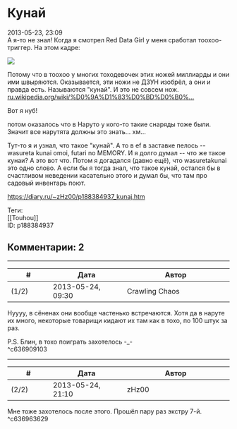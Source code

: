 Кунай
=====

  
2013-05-23, 23:09  
 А я-то не знал! Когда я смотрел Red Data Girl у меня сработал тоохоо-триггер. На этом кадре:   
   
   [![](http://s018.radikal.ru/i521/1305/d3/e4c6646a201ft.jpg)](http://radikal.ru/F/s018.radikal.ru/i521/1305/d3/e4c6646a201f.png)     
   
 Потому что в тоохоо у многих тоходевочек этих ножей миллиарды и они ими швыряются. Оказывается, эти ножи не ДЗУН изобрёл, а они и правда есть. Называются "кунай". И это не совсем нож.   
  [ru.wikipedia.org/wiki/%D0%9A%D1%83%D0%BD%D0%B0%...](https://ru.wikipedia.org/wiki/%D0%9A%D1%83%D0%BD%D0%B0%D0%B9)    
   
 Вот я нуб!   
   
  потом оказалось что в Наруто у кого-то такие снаряды тоже были. Значит все нарутята должны это знать... хм...    
   
 Тут-то я и узнал, что такое "кунай". А то в ef в заставке пелось -- wasureta kunai omoi, futari no MEMORY. И я долго думал -- что же такое кунаи? А это вот что. Потом я догадался (давно ещё), что wasuretakunai это одно слово. А если бы я тогда знал, что такое кунай, остался бы в счастливом неведении касательно этого и думал бы, что там про садовый инвентарь поют.   
  
<https://diary.ru/~zHz00/p188384937_kunaj.htm>  
  
Теги:  
[[Touhou]]  
ID: p188384937  


Комментарии: 2
--------------

  


---



|         #         |              Дата              |                     Автор                     |           ID           |
| --- | --- | --- | --- |
| (1/2) | 2013-05-24, 09:30 | Crawling Chaos | c636909103 |

  
 Нуууу, в сёненах они вообще частенько встречаются. Хотя да в наруте их много, некоторые товарищи кидают их там как в тохо, по 100 штук за раз.   
   
 P.S. Блин, в тохо поиграть захотелось -\_-   
 ^c636909103

---



|         #         |              Дата              |                     Автор                     |           ID           |
| --- | --- | --- | --- |
| (2/2) | 2013-05-24, 21:10 | zHz00 | c636963629 |

  
 Мне тоже захотелось после этого. Прошёл пару раз экстру 7-й.   
 ^c636963629